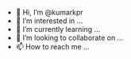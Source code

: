 - 👋 Hi, I’m @kumarkpr
- 👀 I’m interested in ...
- 🌱 I’m currently learning ...
- 💞️ I’m looking to collaborate on ...
- 📫 How to reach me ...

<!---
kumarkpr/kumarkpr is a ✨ special ✨ repository because its `README.md` (this file) appears on your GitHub profile.
You can click the Preview link to take a look at your changes.
--->
